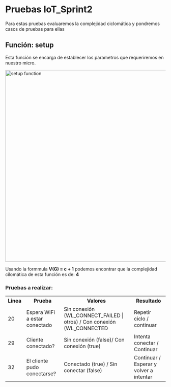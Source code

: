# Pruebas IoT_Sprint2

Para estas pruebas evaluaremos la complejidad ciclomática y pondremos casos de pruebas para ellas

## Función: **setup**

Esta función se encarga de establecer los parametros que requeriremos en nuestro micro.

<img src="https://user-images.githubusercontent.com/48103674/140690753-0383db54-b617-4f90-991e-36a82c1a69a9.png" alt="setup function" width="600">

Usando la formmula **V(G) = c + 1** podemos encontrar que la complejidad cilomática de esta función es de: **4**

### Pruebas a realizar: 

<table>
    <tr>
        <th>Linea</th>
        <th>Prueba</th>
        <th>Valores</th>
        <th>Resultado</th>
    </tr>
    <tr>
        <td>20</td>
        <td>Espera WiFi a estar conectado</td>
        <td>Sin conexión (WL_CONNECT_FAILED | otros) / Con conexión (WL_CONNECTED</td>
        <td>Repetir ciclo / continuar</td>
    </tr>
    <tr>
        <td>29</td>
        <td>Cliente conectado?</td>
        <td>Sin conexión (false)/ Con conexión (true)</td>
        <td>Intenta conectar / Continuar</td>
    </tr>
    <tr>
        <td>32</td>
        <td>El cliente pudo conectarse?</td>
        <td>Conectado (true) / Sin conectar (false)</td>
        <td>Continuar / Esperar y volver a intentar</td>
    </tr>
</table>